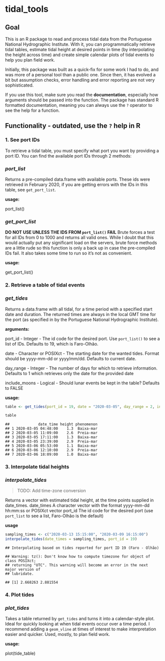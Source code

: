 tidal_tools
================

## Goal

This is an R package to read and process tidal data from the Portuguese
National Hydrographic Institute. With it, you can programmatically retrieve tidal tables, estimate tidal height at desired points in time (by
interpolating the height across time) and create simple calendar plots of
tidal events to help you plan field work.

Initially, this package was built as a quick-fix for some work I had to
do, and was more of a personal tool than a public one. Since then, it
has evolved a bit but assumption checks, error handling and error
reporting are not very sophisticated.

If you use this tool, make sure you read the **documentation**, especially how arguments should be passed into
the function. The package has standard R formatted documentation,
meaning you can always use the `?` operator to see the help for a
function.

## Functionality - outdated, use the `?` help in R

### 1\. See port IDs

To retrieve a tidal table, you must specify what port you want by
providing a port ID. You can find the available port IDs through 2
methods:

### *port\_list*

Returns a pre-compiled data.frame with available ports. These ids were
retrieved in February 2020, if you are getting errors with the IDs in
this table, see `get_port_list`.

**usage:**

port\_list()

### *get\_port\_list*

**DO NOT USE UNLESS THE IDS FROM `port_list()` FAIL** Brute forces a
test for all IDs from 0 to 1000 and returns all valid ones. While I
doubt that this would actually put any significant load on the servers,
brute force methods are a little rude so this function is only a back up
in case the pre-compiled IDs fail. It also takes some time to run so
it’s not as convenient.

**usage:**

get\_port\_list()

### 2\. Retrieve a table of tidal events

### *get\_tides*

Returns a data.frame with all tidal, for a time period with a specified
start date and duration. The returned times are always in the local GMT
time for the port (as specified in by the Portuguese National
Hydrographic Institute).

**arguments:**

port\_id - Integer - The id code for the desired port. Use `port_list()`
to see a list of IDs. Defaults to 19, which is Faro-Olhão.

date - Character or POSIXct - The starting date for the wanted tides.
Format should be yyyy-mm-dd or yyyy/mm/dd. Defaults to current date.

day\_range - Integer - The number of days for which to retrieve
information. Defaults to 1 which retrieves only the date for the
provided date

include\_moons - Logical - Should lunar events be kept in the table?
Defaults to FALSE

**usage:**

``` r
table <- get_tides(port_id = 19, date = "2020-03-05", day_range = 2, include_moons = FALSE)

table
```

    ##             date_time height phenomenon
    ## 1 2020-03-05 04:48:00    1.3  Baixa-mar
    ## 2 2020-03-05 11:09:00    2.6  Preia-mar
    ## 3 2020-03-05 17:11:00    1.3  Baixa-mar
    ## 4 2020-03-05 23:39:00    2.9  Preia-mar
    ## 5 2020-03-06 05:53:00    1.1  Baixa-mar
    ## 6 2020-03-06 12:10:00    2.9  Preia-mar
    ## 7 2020-03-06 18:09:00    1.0  Baixa-mar

### 3\. Interpolate tidal heights

### *interpolate\_tides*

> TODO: Add time-zone conversion

Returns a vector with estimated tidal height, at the time points
supplied in date\_times. date\_times A character vector with the format
yyyy-mm-dd hh:mm:ss or POSIXct vector port\_id The id code for the
desired port (use `port_list` to see a list, Faro-Olhão is the default)

**usage**

``` r
sampling_times <- c("2020-03-13 15:15:00", "2020-03-09 16:15:00")
interpolate_tides(date_times = sampling_times, port_id = 19)
```

    ## Interpolating based on tides reported for port ID 19 (Faro - Olhão)

    ## Warning: tz(): Don't know how to compute timezone for object of class POSIXct;
    ## returning "UTC". This warning will become an error in the next major version of
    ## lubridate.

    ## [1] 2.668263 2.881554

### 4\. Plot tides

### *plot\_tides*

Takes a table returned by `get_tides` and turns it into a calendar-style
plot. Ideal for quickly looking at when tidal events occur over a time
period. I recommend adding a `geom_vline` at times of interest to make
interpretation easier and quicker. Used, mostly, to plan field work.

**usage:**

plot(tide\_table)
